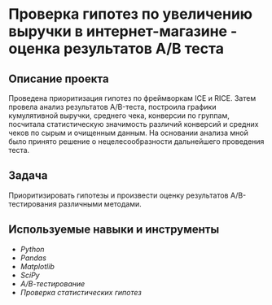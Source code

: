 # Проверка гипотез по увеличению выручки в интернет-магазине - оценка результатов А/В теста


## Описание проекта

Проведена приоритизация гипотез по фреймворкам ICE и RICE. Затем провела анализ
результатов A/B-теста, построила графики кумулятивной выручки, среднего чека,
конверсии по группам, посчитала статистическую значимость различий конверсий
и средних чеков по сырым и очищенным данным. На основании анализа мной было
принято решение о нецелесообразности дальнейшего проведения теста.

## Задача

Приоритизировать гипотезы и произвести оценку результатов A/B-тестирования различными методами.

## Используемые навыки и инструменты

- *Python*
- *Pandas*
- *Matplotlib*
- *SciPy*
- *А/В-тестирование*
- *Проверка статистических гипотез*
